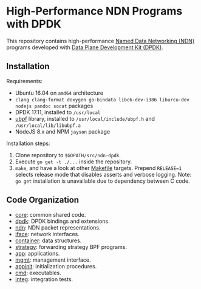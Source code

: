 # High-Performance NDN Programs with DPDK

This repository contains high-performance [Named Data Networking (NDN)](https://named-data.net/) programs developed with [Data Plane Development Kit (DPDK)](http://dpdk.org/).

## Installation

Requirements:

* Ubuntu 16.04 on `amd64` architecture
* `clang clang-format doxygen go-bindata libc6-dev-i386 liburcu-dev nodejs pandoc socat` packages
* DPDK 17.11, installed to `/usr/local`
* [ubpf](https://github.com/iovisor/ubpf/tree/10e0a45b11ea27696add38c33e24dbc631caffb6) library, installed to `/usr/local/include/ubpf.h` and `/usr/local/lib/libubpf.a`
* NodeJS 8.x and NPM `jayson` package

Installation steps:

1. Clone repository to `$GOPATH/src/ndn-dpdk`.
2. Execute `go get -t ./...` inside the repository.
3. `make`, and have a look at other [Makefile](./Makefile) targets.
   Prepend `RELEASE=1` selects release mode that disables asserts and verbose logging.
   Note: `go get` installation is unavailable due to dependency between C code.

## Code Organization

* [core](core/): common shared code.
* [dpdk](dpdk/): DPDK bindings and extensions.
* [ndn](ndn/): NDN packet representations.
* [iface](iface/): network interfaces.
* [container](container/): data structures.
* [strategy](strategy/): forwarding strategy BPF programs.
* [app](app/): applications.
* [mgmt](mgmt/): management interface.
* [appinit](appinit/): initialization procedures.
* [cmd](cmd/): executables.
* [integ](integ/): integration tests.
